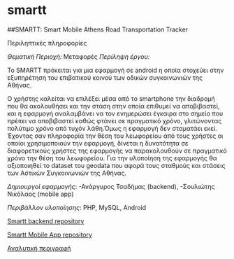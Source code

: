 # smartt


##SMARTT: Smart Mobile Athens Road Transportation Tracker

Περιληπτικές πληροφορίες

*Θεματική Περιοχή:* Μεταφορές
*Περίληψη έργου:*

Το SMARTT πρόκειται για μια εφαρμογή σε android η οποία στοχεύει στην εξυπηρέτηση του επιβατικού κοινού των οδικών συγκοινωνιών της Αθήνας.

Ο χρήστης καλείται να επιλέξει μέσα από το smartphone την διαδρομή που θα ακολουθήσει και την στάση στην οποία επιθυμεί να αποβιβαστεί, και η εφαρμογή αναλαμβάνει να τον ενημερώσει έγκαιρα στο σημείο που πρέπει να αποβιβαστεί καθώς φτάνει σε πραγματικό χρόνο, γλιτώνοντας πολύτιμο χρόνο από τυχόν λάθη.Όμως η εφαρμογή δεν σταματάει εκεί. Έχοντας σαν πληροφορία την θέση του λεωφορείου από τους χρήστες οι οποίοι χρησιμοποιούν την εφαρμογή, δίνεται η δυνατότητα σε διαφορετικούς χρήστες της εφαρμογής να παρακολουθούν σε πραγματικό χρόνο την θέση του λεωφορείου.
Για την υλοποίηση της εφαρμογής θα αξιοποιηθεί το dataset του geodata που αφορά τους σταθμούς και στάσεις των Αστικών Συγκοινωνιών της Αθήνας.

*Δημιουργοί εφαρμογής*: 
-Ανάργυρος Τσαδήμας (backend), 
-Σουλιώτης Νικόλαος (mobile app)

_Περιβάλλον υλοποίησης_: PHP, MySQL, Android


[Smartt backend repository](https://github.com/ellak-monades-aristeias/smartt)

[Smartt Mobile App repository](https://github.com/ellak-monades-aristeias/smartt-mobile)

[Αναλυτική περιγραφή](https://github.com/tsadimas/smartt/blob/master/smartt%20%CE%A0%CE%B1%CF%81%CE%B5%CF%87%CF%8C%CE%BC%CE%B5%CE%BD%CE%B7%20%CE%9B%CE%B5%CE%B9%CF%84%CE%BF%CF%85%CF%81%CE%B3%CE%B9%CE%BA%CF%8C%CF%84%CE%B7%CF%84%CE%B1.pdf)
 
